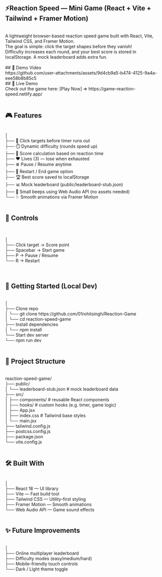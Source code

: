 ## ⚡Reaction Speed — Mini Game (React + Vite + Tailwind + Framer Motion)
<br>   
A lightweight browser-based reaction speed game built with React, Vite, Tailwind CSS, and Framer Motion. <br>
The goal is simple: click the target shapes before they vanish!  <br>
Difficulty increases each round, and your best score is stored in localStorage. A mock leaderboard adds extra fun. <br>
<br>
 ## 🎥 Demo Video 
 <br>
  https://github.com/user-attachments/assets/9d4cb9a5-b474-4125-9a4a-eee58b8b85c5

  <br>
 ## 🚀 Live Demo              
<br>
Check out the game here: [Play Now] => https://game-reaction-speed.netlify.app/         <br>                   
<br>

## 🎮 Features
<br>
│  <br>
├── 🎯 Click targets before timer runs out <br>
├── ⏱️ Dynamic difficulty (rounds speed up) <br>
├── 🧮 Score calculation based on reaction time  <br>
├── ❤️ Lives (3) — lose when exhausted  <br>
├── ⏸️ Pause / Resume anytime  <br>
├── 🔄 Restart / End game option  <br>
├── 🏆 Best score saved to localStorage     <br>
├── 📊 Mock leaderboard (public/leaderboard-stub.json)         <br>
├── 🎵 Small beeps using Web Audio API (no assets needed)      <br>
└── ✨ Smooth animations via Framer Motion    <br>
<br>

## 🎹 Controls
<br>

│   <br>
├── Click target → Score point <br> 
├── Spacebar → Start game <br>
├── P → Pause / Resume <br>
└── R → Restart <br>

<br>   

## 🚀 Getting Started (Local Dev)
<br>
│   <br>
├── Clone repo  <br>
│   └── git clone https://github.com/01rohitsingh/Reaction-Game  <br>
│   └── cd reaction-speed-game   <br>
├── Install dependencies   <br>
│   └── npm install   <br>
└── Start dev server   <br>
    └── npm run dev     <br>

<br>

## 📂 Project Structure   
<br>
reaction-speed-game/  <br>
├── public/  <br>
│   └── leaderboard-stub.json   # mock leaderboard data   <br>
├── src/      <br>
│   ├── components/             # reusable React components    <br>
│   ├── hooks/                  # custom hooks (e.g. timer, game logic)    <br>
│   ├── App.jsx      <br>
│   ├── index.css               # Tailwind base styles  <br>
│   └── main.jsx    <br>
├── tailwind.config.js   <br>
├── postcss.config.js    <br>
├── package.json         <br>
└── vite.config.js        <br>
   <br>

## 🛠️ Built With   
<br>
│   <br>
├── React 18 — UI library     <br>
├── Vite — Fast build tool    <br>
├── Tailwind CSS — Utility-first styling    <br>
├── Framer Motion — Smooth animations       <br>
└── Web Audio API — Game sound effects      <br>
<br>

## ✨ Future Improvements  
<br>
│                                          <br>
├── Online multiplayer leaderboard         <br>
├── Difficulty modes (easy/medium/hard)    <br>
├── Mobile-friendly touch controls         <br>
└── Dark / Light theme toggle              <br>
 
 
 

